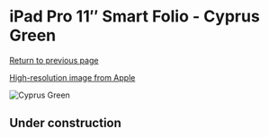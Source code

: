 # iPad Pro 11″ Smart Folio - Cyprus Green

[Return to previous page](/ipad_pro4)

[High-resolution image from Apple](https://store.storeimages.cdn-apple.com/8756/as-images.apple.com/is/MGYY3?wid=4500&hei=4500&fmt=png)

<div style="width: 512px"><img src="/almost_uncompressed/MGYY3.webp" alt="Cyprus Green"></div>

## Under construction
